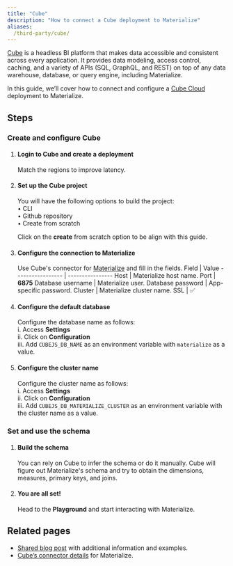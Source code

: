 ```yaml
---
title: "Cube"
description: "How to connect a Cube deployment to Materialize"
aliases:
  /third-party/cube/
---
```


[Cube](https://cube.dev/) is a headless BI platform that makes data accessible and consistent across every application. It provides data modeling, access control, caching, and a variety of APIs (SQL, GraphQL, and REST) on top of any data warehouse, database, or query engine, including Materialize.

In this guide, we’ll cover how to connect and configure a [Cube Cloud](https://cube.dev/product/why-cube-cloud) deployment to Materialize.

## Steps

### Create and configure Cube

1. #### Login to Cube and create a deployment
    Match the regions to improve latency.

1. #### Set up the Cube project
    You will have the following options to build the project:<br/>
        • CLI<br/>
        • Github repository<br/>
        • Create from scratch <br/>

    Click on the **create** from scratch option to be align with this guide.

1. #### Configure the connection to Materialize
    Use Cube's connector for [Materialize](https://cube.dev/docs/config/databases/materialize#materialize) and fill in the fields.
    Field             | Value
    ----------------- | ----------------
    Host              | Materialize host name.
    Port              | **6875**
    Database username | Materialize user.
    Database password | App-specific password.
    Cluster           | Materialize cluster name.
    SSL               | ✅

1. #### Configure the default database
    Configure the database name as follows: <br/>
      i. Access **Settings** <br/>
      ii. Click on **Configuration** <br/>
      iii. Add `CUBEJS_DB_NAME` as an environment variable with `materialize` as a value. <br/>

1. #### Configure the cluster name
    Configure the cluster name as follows: <br/>
      i. Access **Settings** <br/>
      ii. Click on **Configuration** <br/>
      iii. Add `CUBEJS_DB_MATERIALIZE_CLUSTER` as an environment variable with the cluster name as a value. <br/>

### Set and use the schema

1. #### Build the schema
    You can rely on Cube to infer the schema or do it manually. Cube will figure out Materialize's schema and try to obtain the dimensions, measures, primary keys, and joins.

1. #### You are all set!
    Head to the **Playground** and start interacting with Materialize.

## Related pages

* [Shared blog post](https://materialize.com/blog/materialize-cube-integration/) with additional information and examples.
* [Cube’s connector details](https://cube.dev/docs/config/databases/materialize) for Materialize.
